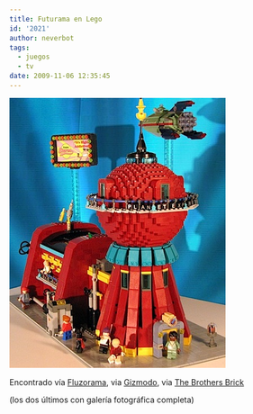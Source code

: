 ```yaml
---
title: Futurama en Lego
id: '2021'
author: neverbot
tags:
  - juegos
  - tv
date: 2009-11-06 12:35:45
---
```


![200911061233.jpg](./futurama-en-lego/200911061233.jpg)

Encontrado vía [Fluzorama](http://fluzo.tumblr.com/post/222672271/futuramalego), via [Gizmodo](http://gizmodo.com/371253/lego-futurama-fan-set-makes-official-line-a-must), via [The Brothers Brick](http://www.brothers-brick.com/2008/03/22/futurama-by-pepa/)

(los dos últimos con galería fotográfica completa)